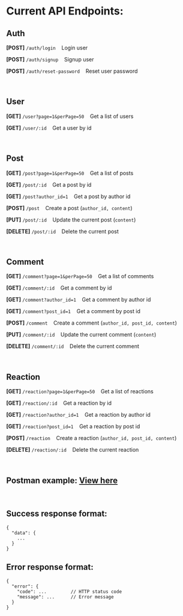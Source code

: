 # Current API Endpoints:

## Auth

**[POST]**  ```/auth/login```  &nbsp;&nbsp;  Login user
<br>

**[POST]**  ```/auth/signup```  &nbsp;&nbsp;  Signup user
<br>

**[POST]**  ```/auth/reset-password```  &nbsp;&nbsp;  Reset user password
<br>

<br>

## User

**[GET]**  ```/user?page=1&perPage=50```  &nbsp;&nbsp;  Get a list of users
<br>

**[GET]**  ```/user/:id```  &nbsp;&nbsp;  Get a user by id
<br>

<!-- **[PUT]**  ```/user/:id```  &nbsp;&nbsp;  Update the current user
<br>

**[DELETE]**  ```/user/:id```  &nbsp;&nbsp;  Delete the current user
<br> -->

<br>

## Post

**[GET]**  ```/post?page=1&perPage=50```  &nbsp;&nbsp;  Get a list of posts
<br>

**[GET]**  ```/post/:id```  &nbsp;&nbsp;  Get a post by id
<br>

**[GET]**  ```/post?author_id=1```  &nbsp;&nbsp;  Get a post by author id
<br>

**[POST]**  ```/post```  &nbsp;&nbsp;  Create a post (```author_id, content```) 
<br>

**[PUT]**  ```/post/:id```  &nbsp;&nbsp;  Update the current post (```content```)
<br>

**[DELETE]**  ```/post/:id```  &nbsp;&nbsp;  Delete the current post
<br>

<br>

## Comment

**[GET]**  ```/comment?page=1&perPage=50```  &nbsp;&nbsp;  Get a list of comments
<br>

**[GET]**  ```/comment/:id```  &nbsp;&nbsp;  Get a comment by id
<br>

**[GET]**  ```/comment?author_id=1```  &nbsp;&nbsp;  Get a comment by author id
<br>

**[GET]**  ```/comment?post_id=1```  &nbsp;&nbsp;  Get a comment by post id
<br>

**[POST]**  ```/comment```  &nbsp;&nbsp;  Create a comment (```author_id, post_id, content```)
<br>

**[PUT]**  ```/comment/:id```  &nbsp;&nbsp;  Update the current comment (```content```)
<br>

**[DELETE]**  ```/comment/:id```  &nbsp;&nbsp;  Delete the current comment
<br>

<br>

## Reaction

**[GET]**  ```/reaction?page=1&perPage=50```  &nbsp;&nbsp;  Get a list of reactions
<br>

**[GET]**  ```/reaction/:id```  &nbsp;&nbsp;  Get a reaction by id
<br>

**[GET]**  ```/reaction?author_id=1```  &nbsp;&nbsp;  Get a reaction by author id
<br>

**[GET]**  ```/reaction?post_id=1```  &nbsp;&nbsp;  Get a reaction by post id
<br>

**[POST]**  ```/reaction```  &nbsp;&nbsp;  Create a reaction (```author_id, post_id, content```)
<br>

**[DELETE]**  ```/reaction/:id```  &nbsp;&nbsp;  Delete the current reaction
<br>

<br>

## Postman example: [View here](https://documenter.getpostman.com/view/17396960/Uyxoj4o9)

<br>

## Success response format: 
```
{
  "data": {
    ...
  }
}
```

## Error response format: 
```
{
  "error": {
    "code": ...         // HTTP status code
    "message": ...      // Error message
  }
}
```